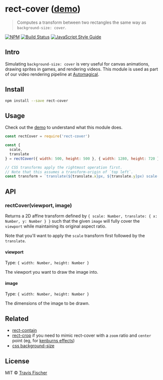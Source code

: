 # rect-cover ([demo](https://transitive-bullshit.github.io/rect-cover/))

> Computes a transform between two rectangles the same way as `background-size: cover`.

[![NPM](https://img.shields.io/npm/v/rect-cover.svg)](https://www.npmjs.com/package/rect-cover) [![Build Status](https://travis-ci.org/transitive-bullshit/rect-cover.svg?branch=master)](https://travis-ci.org/transitive-bullshit/rect-cover) [![JavaScript Style Guide](https://img.shields.io/badge/code_style-standard-brightgreen.svg)](https://standardjs.com)

## Intro

Simulating `background-size: cover` is very useful for canvas animations, drawing sprites in games, and rendering videos. This module is used as part of our video rendering pipeline at [Automagical](https://automagical.ai/).

## Install

```bash
npm install --save rect-cover
```

## Usage

Check out the [demo](https://transitive-bullshit.github.io/rect-cover/) to understand what this module does.

```js
const rectCover = require('rect-cover')

const {
  scale,
  translate
} = rectCover({ width: 500, height: 500 }, { width: 1280, height: 720 })

// CSS transforms apply the rightmost operation first.
// Note that this assumes a transform-origin of `top left`.
const transform = `translate(${translate.x}px, ${translate.y}px) scale(${scale})`
```

## API

### rectCover(viewport, image)

Returns a 2D affine transform defined by `{ scale: Number, translate: { x: Number, y: Number } }` such that the given `image` will fully cover the `viewport` while maintaining its original aspect ratio.

Note that you'll want to apply the `scale` transform first followed by the `translate`.

#### viewport

Type: `{ width: Number, height: Number }`

The viewport you want to draw the image into.

#### image

Type: `{ width: Number, height: Number }`

The dimensions of the image to be drawn.

## Related

- [rect-contain](https://github.com/transitive-bullshit/rect-contain)
- [rect-crop](https://github.com/gre/rect-crop) if you need to mimic rect-cover with a `zoom` ratio and `center` point (eg, for [kenburns effects](https://github.com/gre/kenburns))
- [css background-size](https://developer.mozilla.org/en-US/docs/Web/CSS/background-size)

## License

MIT © [Travis Fischer](https://github.com/transitive-bullshit)
